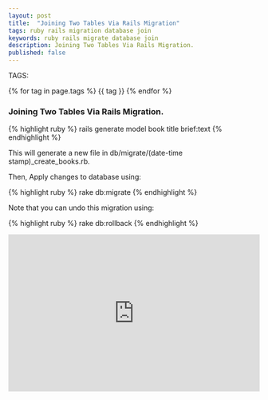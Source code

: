 ```yaml
---
layout: post
title:  "Joining Two Tables Via Rails Migration"
tags: ruby rails migration database join 
keywords: ruby rails migrate database join
description: Joining Two Tables Via Rails Migration.
published: false
---
```


   TAGS:
   
   {% for tag in page.tags %} {{ tag }} {% endfor %}

<h3>Joining Two Tables Via Rails Migration.</h3>

{% highlight ruby %}
rails generate model book title brief:text
{% endhighlight %}

This will generate a new file in db/migrate/(date-time stamp)_create_books.rb.

Then, Apply changes to database using:

{% highlight ruby %}
rake db:migrate
{% endhighlight %}

Note that you can undo this migration using:

{% highlight ruby %}
rake db:rollback
{% endhighlight %}

<iframe width="100%" height="315" src="https://www.youtube.com/embed/DDQrRj_WQCc" frameborder="0" allowfullscreen></iframe>
